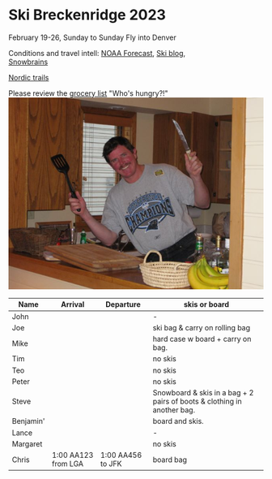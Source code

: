 # Ski Breckenridge 2023

February 19-26, Sunday to Sunday
Fly into Denver

Conditions and travel intell:
[NOAA Forecast](https://forecast.weather.gov/MapClick.php?lat=39.4816&lon=-106.0667), 
[Ski blog](https://www.ski.com/blog/),  
[Snowbrains](https://snowbrains.com/)

[Nordic trails](https://www.breckenridgenordic.com/)

Please review the [grocery list](groceries)
"Who's hungry?!"
![](0903ski_JacksonHole_Mike.jpg)

Name | Arrival | Departure | skis or board
---|---|----|---|
 John |	| | -
 Joe | | | ski bag & carry on rolling bag
 Mike | | | hard case w board + carry on bag.
 Tim | | | no skis
 Teo | | | no skis
 Peter | | | no skis
 Steve | | | Snowboard & skis in a bag + 2 pairs of boots & clothing in another bag.
 Benjamin' | | | board and skis.
 Lance | | | -
 Margaret | | | no skis
 Chris | 1:00 AA123 from LGA | 1:00 AA456 to JFK | board bag
